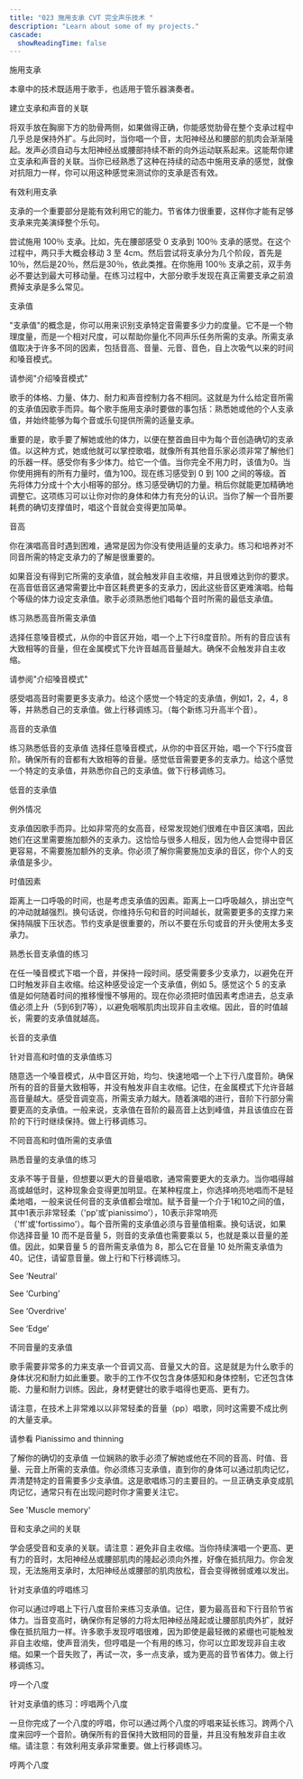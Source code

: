 ```yaml
---
title: "023 施用支承 CVT 完全声乐技术 "
description: "Learn about some of my projects."
cascade:
  showReadingTime: false
---
```

施用支承

本章中的技术既适用于歌手，也适用于管乐器演奏者。

建立支承和声音的关联

将双手放在胸廓下方的肋骨两侧，如果做得正确，你能感觉肋骨在整个支承过程中几乎总是保持外扩。与此同时，当你唱一个音，太阳神经丛和腰部的肌肉会渐渐隆起。发声必须自动与太阳神经丛或腰部持续不断的向外运动联系起来。这能帮你建立支承和声音的关联。当你已经熟悉了这种在持续的动态中施用支承的感觉，就像对抗阻力一样，你可以用这种感觉来测试你的支承是否有效。

有效利用支承

支承的一个重要部分是能有效利用它的能力。节省体力很重要，这样你才能有足够支承来完美演绎整个乐句。

尝试施用 100％ 支承。比如，先在腰部感受 0 支承到 100％ 支承的感觉。在这个过程中，两只手大概会移动 3 至 4cm。然后尝试将支承分为几个阶段，首先是10％，然后是20％，然后是30％，依此类推。在你施用 100％ 支承之前，双手务必不要达到最大可移动量。在练习过程中，大部分歌手发现在真正需要支承之前浪费掉支承是多么常见。

支承值

"支承值"的概念是，你可以用来识别支承特定音需要多少力的度量。它不是一个物理度量，而是一个相对尺度，可以帮助你量化不同声乐任务所需的支承。所需支承值取决于许多不同的因素，包括音高、音量、元音、音色，自上次吸气以来的时间和嗓音模式。



请参阅"介绍嗓音模式"


歌手的体格、力量、体力、耐力和声音控制力各不相同。这就是为什么给定音所需的支承值因歌手而异。每个歌手施用支承时要做的事包括：熟悉她或他的个人支承值，并始终能够为每个音或乐句提供所需的适量支承。

重要的是，歌手要了解她或他的体力，以便在整首曲目中为每个音创造确切的支承值。以这种方式，她或他就可以掌控歌唱，就像所有其他音乐家必须非常了解他们的乐器一样。感受你有多少体力。给它一个值。当你完全不用力时，该值为0。当你使用拥有的所有力量时，值为100。现在练习感受到 0 到 100 之间的等级。首先将体力分成十个大小相等的部分。练习感受确切的力量。稍后你就能更加精确地调整它。这项练习可以让你对你的身体和体力有充分的认识。当你了解一个音所要耗费的确切支撑值时，唱这个音就会变得更加简单。

音高

你在演唱高音时遇到困难，通常是因为你没有使用适量的支承力。练习和培养对不同音所需的特定支承力的了解是很重要的。

如果音没有得到它所需的支承值，就会触发非自主收缩，并且很难达到你的要求。在高音低音区通常需要比中音区耗费更多的支承力，因此这些音区更难演唱。给每个等级的体力设定支承值。歌手必须熟悉他们唱每个音时所需的最低支承值。




练习熟悉高音所需支承值

选择任意嗓音模式，从你的中音区开始，唱一个上下行8度音阶。所有的音应该有大致相等的音量，但在金属模式下允许音越高音量越大。确保不会触发非自主收缩。



请参阅"介绍嗓音模式"


感受唱高音时需要更多支承力。给这个感觉一个特定的支承值，例如1，2，4，8等，并熟悉自己的支承值。做上行移调练习。（每个新练习升高半个音）。






高音的支承值


练习熟悉低音的支承值
选择任意嗓音模式，从你的中音区开始，唱一个下行5度音阶。确保所有的音都有大致相等的音量。感觉低音需要更多的支承力。给这个感觉一个特定的支承值，并熟悉你自己的支承值。做下行移调练习。



低音的支承值


例外情况

支承值因歌手而异。比如非常亮的女高音，经常发现她们很难在中音区演唱，因此她们在这里需要施加额外的支承力。这恰恰与很多人相反，因为他人会觉得中音区更容易，不需要施加额外的支承。你必须了解你需要施加支承的音区，你个人的支承值是多少。

时值因素

距离上一口呼吸的时间，也是考虑支承值的因素。距离上一口呼吸越久，排出空气的冲动就越强烈。换句话说，你维持乐句和音的时间越长，就需要更多的支撑力来保持隔膜下压状态。节约支承是很重要的，所以不要在乐句或音的开头使用太多支承力。

熟悉长音支承值的练习

在任一嗓音模式下唱一个音，并保持一段时间。感受需要多少支承力，以避免在开口时触发非自主收缩。给这种感受设定一个支承值，例如 5。感觉这个 5 的支承值是如何随着时间的推移慢慢不够用的。现在你必须把时值因素考虑进去，总支承值必须上升（5到6到7等），以避免咽喉肌肉出现非自主收缩。因此，音的时值越长，需要的支承值就越高。


长音的支承值


针对音高和时值的支承值练习

随意选一个嗓音模式，从中音区开始，均匀、快速地唱一个上下行八度音阶。确保所有的音的音量大致相等，并没有触发非自主收缩。记住，在金属模式下允许音越高音量越大。感受音调变高，所需支承力越大。随着演唱的进行，音阶下行部分需要更高的支承值。一般来说，支承值在音阶的最高音上达到峰值，并且该值应在音阶的下行时继续保持。做上行移调练习。


不同音高和时值所需的支承值


熟悉音量的支承值的练习

支承不等于音量，但想要以更大的音量唱歌，通常需要更大的支承力。当你唱得越高或越低时，这种现象会变得更加明显。在某种程度上，你选择响亮地唱而不是轻柔地唱，一般来说任何音的支承值都会增加。赋予音量一个介于1和10之间的值，其中1表示非常轻柔（'pp'或'pianissimo'），10表示非常响亮（'ff'或'fortissimo'）。每个音所需的支承值必须与音量值相乘。换句话说，如果你选择音量 10 而不是音量 5，则音的支承值也需要乘以 5，也就是乘以音量的差值。因此，如果音量 5 的音所需支承值为 8，那么它在音量 10 处所需支承值为 40。记住，请留意音量。做上行和下行移调练习。



See ‘Neutral’


See ‘Curbing’


See ‘Overdrive’


See ‘Edge’




不同音量的支承值


歌手需要非常多的力来支承一个音调又高、音量又大的音。这是就是为什么歌手的身体状况和耐力如此重要。歌手的工作不仅包含身体感知和身体控制，它还包含体能、力量和耐力训练。因此，身材更健壮的歌手唱得也更高、更有力。

请注意，在技术上非常难以以非常轻柔的音量（pp）唱歌，同时这需要不成比例的大量支承。



请参看 Pianissimo and thinning


了解你的确切的支承值
一位娴熟的歌手必须了解她或他在不同的音高、时值、音量、元音上所需的支承值。你必须练习支承值，直到你的身体可以通过肌肉记忆，弄清楚特定的音需要多少支承值。这是歌唱练习的主要目的。一旦正确支承变成肌肉记忆，通常只有在出现问题时你才需要关注它。



See 'Muscle memory'


音和支承之间的关联

学会感受音和支承的关联。请注意：避免非自主收缩。当你持续演唱一个更高、更有力的音时，太阳神经丛或腰部肌肉的隆起必须向外推，好像在抵抗阻力。你会发现，无法施用支承时，太阳神经丛或腰部的肌肉放松，音会变得微弱或难以发出。

针对支承值的哼唱练习

你可以通过哼唱上下行八度音阶来练习支承值。记住，要为最高音和下行音阶节省体力。当音变高时，确保你有足够的力将太阳神经丛隆起或让腰部肌肉外扩，就好像在抵抗阻力一样。许多歌手发现哼唱很难，因为即使是最轻微的紧绷也可能触发非自主收缩，使声音消失，但哼唱是一个有用的练习，你可以立即发现非自主收缩。如果一个音失败了，再试一次，多一点支承，或为更高的音节省体力。做上行移调练习。



哼一个八度


针对支承值的练习：哼唱两个八度

一旦你完成了一个八度的哼唱，你可以通过两个八度的哼唱来延长练习。跨两个八度来回哼一个音阶。确保所有的音保持大致相同的音量，并且没有触发非自主收缩。请注意：有效利用支承非常重要。做上行移调练习。



哼两个八度